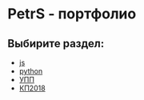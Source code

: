 # PetrS - портфолио
## Выбирите раздел:
* [js](js/index.html)
* [python](python/readme.md)
* [УПП](spm/spm.md)
* [КП2018](cp2018/cp2018.md)
